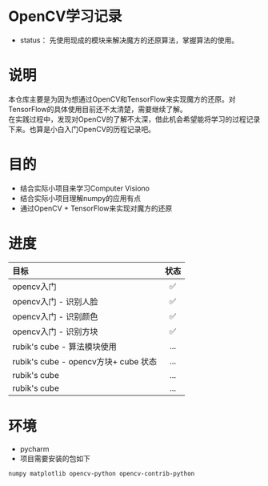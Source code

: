 # OpenCV学习记录

* status： 先使用现成的模块来解决魔方的还原算法，掌握算法的使用。

# 说明
  本仓库主要是为因为想通过OpenCV和TensorFlow来实现魔方的还原。对TensorFlow的具体使用目前还不太清楚，需要继续了解。<br>
在实践过程中，发现对OpenCV的了解不太深，借此机会希望能将学习的过程记录下来。也算是小白入门OpenCV的历程记录吧。

# 目的
* 结合实际小项目来学习Computer Visiono
* 结合实际小项目理解numpy的应用有点
* 通过OpenCV + TensorFlow来实现对魔方的还原

# 进度

| 目标| 状态 |
| :------ | :------: |
| opencv入门 | ✅ |
| opencv入门 - 识别人脸| ✅ |
| opencv入门 - 识别颜色 | ✅ |
| opencv入门 - 识别方块| ✅ |
| rubik's cube - 算法模块使用 |... |
| rubik's cube - opencv方块+ cube 状态 |... |
| rubik's cube | ... |
| rubik's cube | ... |



# 环境
* pycharm
* 项目需要安装的包如下
```
numpy matplotlib opencv-python opencv-contrib-python
```
